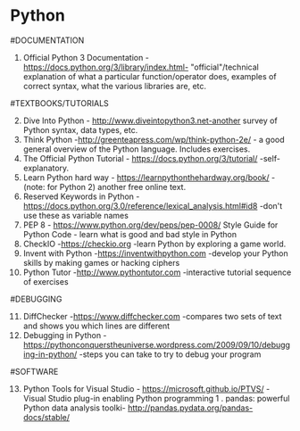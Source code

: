 # Python


#DOCUMENTATION

1.  Official Python 3 Documentation -https://docs.python.org/3/library/index.html- "official"/technical explanation of what a particular function/operator does, examples of correct syntax, what the various libraries are, etc.




#TEXTBOOKS/TUTORIALS

2. Dive Into Python - http://www.diveintopython3.net-another survey of Python syntax, data types, etc.
3. Think Python  -http://greenteapress.com/wp/think-python-2e/ - a good general overview of the Python language. Includes exercises.
4. The Official Python Tutorial - https://docs.python.org/3/tutorial/ -self-explanatory.
5. Learn Python hard way - https://learnpythonthehardway.org/book/ -(note: for Python 2) another free online text.
6. Reserved Keywords in Python -https://docs.python.org/3.0/reference/lexical_analysis.html#id8  -don't use these as variable names
7. PEP 8 - https://www.python.org/dev/peps/pep-0008/  Style Guide for Python Code - learn what is good and bad style in Python
8. CheckIO -https://checkio.org -learn Python by exploring a game world.
9. Invent with Python  -https://inventwithpython.com -develop your Python skills by making games or hacking ciphers 
10. Python Tutor -http://www.pythontutor.com -interactive tutorial sequence of exercises



#DEBUGGING

11. DiffChecker -https://www.diffchecker.com -compares two sets of text and shows you which lines are different
12. Debugging in Python -https://pythonconquerstheuniverse.wordpress.com/2009/09/10/debugging-in-python/ -steps you can take to try to debug your program



#SOFTWARE

13. Python Tools for Visual Studio  - https://microsoft.github.io/PTVS/ - Visual Studio plug-in enabling Python programming
1 . pandas: powerful Python data analysis toolki- http://pandas.pydata.org/pandas-docs/stable/
